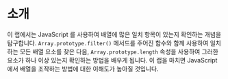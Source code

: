 # 소개

이 랩에서는 JavaScript 를 사용하여 배열에 많은 일치 항목이 있는지 확인하는 개념을 탐구합니다. `Array.prototype.filter()` 메서드를 주어진 함수와 함께 사용하여 일치하는 모든 배열 요소를 찾은 다음, `Array.prototype.length` 속성을 사용하여 그러한 요소가 하나 이상 있는지 확인하는 방법을 배우게 됩니다. 이 랩을 마치면 JavaScript 에서 배열을 조작하는 방법에 대한 이해도가 높아질 것입니다.
